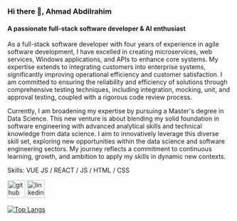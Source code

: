 
<!--
[![Anurag's GitHub stats](https://github-readme-stats.vercel.app/api?username=Ahmadar91)](https://github.com/anuraghazra/github-readme-stats)
-->


### Hi there 👋, Ahmad Abdilrahim
#### A passionate full-stack software developer & AI enthusiast 
As a full-stack software developer with four years of experience in agile software development, I have excelled in creating microservices, web services, Windows applications, and APIs to enhance core systems. My expertise extends to integrating customers into enterprise systems, significantly improving operational efficiency and customer satisfaction. I am committed to ensuring the reliability and efficiency of solutions through comprehensive testing techniques, including integration, mocking, unit, and approval testing, coupled with a rigorous code review process.

Currently, I am broadening my expertise by pursuing a Master's degree in Data Science. This new venture is about blending my solid foundation in software engineering with advanced analytical skills and technical knowledge from data science. I aim to innovatively leverage this diverse skill set, exploring new opportunities within the data science and software engineering sectors. My journey reflects a commitment to continuous learning, growth, and ambition to apply my skills in dynamic new contexts.

Skills: VUE JS / REACT / JS / HTML / CSS



[<img src='https://cdn.jsdelivr.net/npm/simple-icons@3.0.1/icons/github.svg' alt='github' height='40'>](https://github.com/Ahmadar91)  [<img src='https://cdn.jsdelivr.net/npm/simple-icons@3.0.1/icons/linkedin.svg' alt='linkedin' height='40'>](https://www.linkedin.com/in/ahmad-abdilrahim/)  

[![Top Langs](https://github-readme-stats.vercel.app/api/top-langs/?username=Ahmadar91)](https://github.com/anuraghazra/github-readme-stats)



